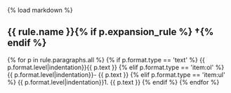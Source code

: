 {% load markdown %}
## {{ rule.name }}{% if p.expansion_rule %} †{% endif %}

{% for p in rule.paragraphs.all %}
{% if p.format.type == 'text' %}
{{ p.format.level|indentation}}{{ p.text }}
{% elif p.format.type == 'item:ol' %}
{{ p.format.level|indentation}}- {{ p.text }}
{% elif p.format.type == 'item:ul' %}
{{ p.format.level|indentation}}1. {{ p.text }}
{% endif %}
{% endfor %}
